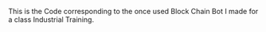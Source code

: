 This is the Code corresponding to the once used Block Chain Bot I made for a class Industrial Training.